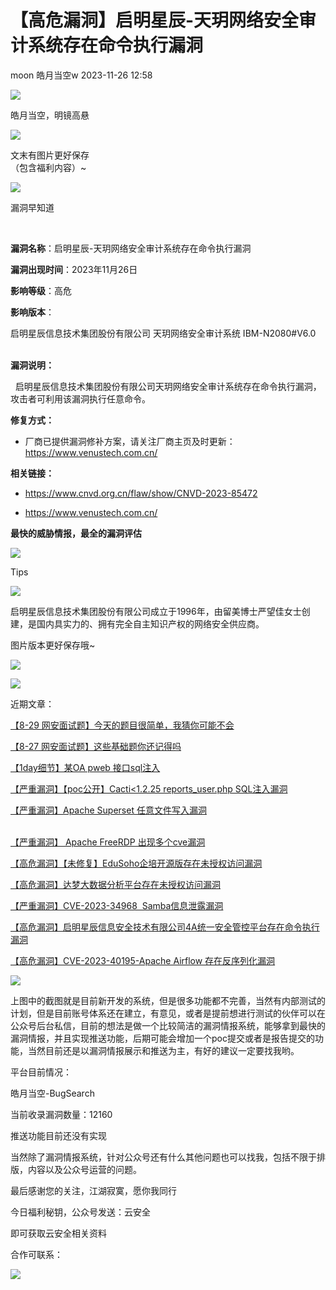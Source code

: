 #  【高危漏洞】启明星辰-天玥网络安全审计系统存在命令执行漏洞   
moon  皓月当空w   2023-11-26 12:58  
  
![](https://mmbiz.qpic.cn/mmbiz_png/h1AzajLJTBu7YOczrAwxaw0KAqv7gHNdsWu0BEtibKibaegocwoGb75HNNUpZ0ukoIu7XxnCpsONILQhseSns4zg/640?wx_fmt=png "")  
  
皓月当空，明镜高悬  
  
![](https://mmbiz.qpic.cn/mmbiz_gif/h1AzajLJTBu7YOczrAwxaw0KAqv7gHNdZfzFIibGpEEEjcB4BuCfTfsf4KgL65xJd1EO5ibicom3eT9QDCHzvMr7w/640?wx_fmt=gif "")  
  
  
  
  
  
文末有图片更好保存  
（包含福利内容）~  
  
  
![](https://mmbiz.qpic.cn/mmbiz_png/h1AzajLJTBu7YOczrAwxaw0KAqv7gHNdjgbENMv47awmAOrpibcD0W1Cyicz2b2RY2qRfeCSL29wSIMCPQMS3T8w/640?wx_fmt=png "")  
  
漏洞早知道  
  
       
  
**漏洞名称**：启明星辰-天玥网络安全审计系统存在命令执行漏洞  
  
**漏洞出现时间**：2023年11月26日  
  
**影响等级**：高危  
  
**影响版本**：  
  
启明星辰信息技术集团股份有限公司 天玥网络安全审计系统 IBM-N2080#V6.0       
  
**漏洞说明：**  
  
  启明星辰信息技术集团股份有限公司天玥网络安全审计系统存在命令执行漏洞，攻击者可利用该漏洞执行任意命令。  
  
**修复方式：**  
- 厂商已提供漏洞修补方案，请关注厂商主页及时更新：https://www.venustech.com.cn/
                             
  
**相关链接：**  
- https://www.cnvd.org.cn/flaw/show/CNVD-2023-85472  
  
- https://www.venustech.com.cn/
     
  
**最快的威胁情报，最全的漏洞评估**  
  
![](https://mmbiz.qpic.cn/mmbiz_jpg/tqglEQSfnW8On06lc1t8uB3Sia6qzKss2yxNPbiakf5YSc1UyVFTlwCuymUSPoyw2GujZGrmYOaJROuFgfIJhsQg/640?wx_fmt=jpeg "")  
  
  
  
Tips  
  
![](https://mmbiz.qpic.cn/mmbiz_png/h1AzajLJTBu7YOczrAwxaw0KAqv7gHNdjM6hZmEJpn7tvGpPUaMaWjmktwXWhnoEtcDFjczcwLC3v5tYxJV0JA/640?wx_fmt=png "")  
  
  
启明星辰信息技术集团股份有限公司成立于1996年，由留美博士严望佳女士创建，是国内具实力的、拥有完全自主知识产权的网络安全供应商。  
  
  
图片版本更好保存哦~  
  
![](https://mmbiz.qpic.cn/mmbiz_png/h1AzajLJTBsG0o1fz5oQZGejXuuIz0ZrEexk5JficL2c4R8d4DF9YLK5zibL3ajzB6O1gKYGbr3iaSfTbbzdBlezw/640?wx_fmt=png&from=appmsg "")  
  
  
![](https://mmbiz.qpic.cn/mmbiz_png/h1AzajLJTBsGR5jHw9fpxuTmXiaCdhv2XyzlwsZDUwVYeShmG5PSjqqOpUW3KCwb8q4pVmBso9BrqVTibFm576rQ/640?wx_fmt=png "")  
  
近期文章：  
  
[【8-29 网安面试题】今天的题目很简单，我猜你可能不会](http://mp.weixin.qq.com/s?__biz=Mzg4MDg5NzAxMQ==&mid=2247484843&idx=1&sn=772b303b7bfebde91f5178944bbcd375&chksm=cf6f7b37f818f22196b97caa7967c4f5d3f097608df9207c8860b0fc300e22378d7a211403d8&scene=21#wechat_redirect)  
  
  
[【8-27 网安面试题】这些基础题你还记得吗](http://mp.weixin.qq.com/s?__biz=Mzg4MDg5NzAxMQ==&mid=2247484823&idx=1&sn=33b81fbc4fb970c623e77d7a5ef46525&chksm=cf6f7b0bf818f21d3450c49112319228ee7fb2557f4914af6808ec6fc7fa3f9c5bd38780228c&scene=21#wechat_redirect)  
  
  
[【1day细节】某OA pweb 接口sql注入](http://mp.weixin.qq.com/s?__biz=Mzg4MDg5NzAxMQ==&mid=2247484881&idx=1&sn=4e657c8fcc089c836184cf58c51d2b72&chksm=cf6f7b4df818f25be7848c5b789fb6d17032d4ab6d68b415d5395e2aeb1d394c3d6f9fa03be1&scene=21#wechat_redirect)  
  
  
[【严重漏洞】【poc公开】Cacti<1.2.25 reports_user.php SQL注入漏洞](http://mp.weixin.qq.com/s?__biz=Mzg4MDg5NzAxMQ==&mid=2247484904&idx=1&sn=3a044f81c859df4adea4c00eeb52421a&chksm=cf6f7b74f818f26294b63ffcadbb59a3ce1a79acfea6a463bf409c7440cb8cce4201e237510c&scene=21#wechat_redirect)  
  
  
[【严重漏洞】Apache Superset 任意文件写入漏洞](http://mp.weixin.qq.com/s?__biz=Mzg4MDg5NzAxMQ==&mid=2247484901&idx=1&sn=98ccb9719a41ddc842a4cde01112dd2a&chksm=cf6f7b79f818f26f53e2c2990c906302b1a13247f78f31d0cf69e303fea20869b0ea10807821&scene=21#wechat_redirect)  
  
  
[](http://mp.weixin.qq.com/s?__biz=Mzg4MDg5NzAxMQ==&mid=2247484823&idx=1&sn=33b81fbc4fb970c623e77d7a5ef46525&chksm=cf6f7b0bf818f21d3450c49112319228ee7fb2557f4914af6808ec6fc7fa3f9c5bd38780228c&scene=21#wechat_redirect)  
[【严重漏洞】 Apache FreeRDP 出现多个cve漏洞](http://mp.weixin.qq.com/s?__biz=Mzg4MDg5NzAxMQ==&mid=2247484859&idx=1&sn=eb3e9f6d87304e78741397da0c29936b&chksm=cf6f7b27f818f2313bb5832d63d54d85dc146bf3ebcc06278a2c8dd59605e7b1d442b0a3fa25&scene=21#wechat_redirect)  
  
  
[【高危漏洞】【未修复】EduSoho企培开源版存在未授权访问漏洞](http://mp.weixin.qq.com/s?__biz=Mzg4MDg5NzAxMQ==&mid=2247484863&idx=1&sn=fd7d16aef7c10a2699fb491b0ea02bbe&chksm=cf6f7b23f818f235e455e36c1ff8cf56d2dd964ea7f37a11ce67e7c63d2cb705f212ad02278e&scene=21#wechat_redirect)  
  
  
[【高危漏洞】达梦大数据分析平台存在未授权访问漏洞](http://mp.weixin.qq.com/s?__biz=Mzg4MDg5NzAxMQ==&mid=2247484863&idx=2&sn=f6032b4c7a109a838b9392ef2950abce&chksm=cf6f7b23f818f23587ab5d2095882f8ff6a1bb0e205a67c49016dfe860ed4abe67b47e5467ac&scene=21#wechat_redirect)  
  
  
[【严重漏洞】CVE-2023-34968  Samba信息泄露漏洞](http://mp.weixin.qq.com/s?__biz=Mzg4MDg5NzAxMQ==&mid=2247484853&idx=1&sn=e1e42f0123d773143f6eb8b56669ec70&chksm=cf6f7b29f818f23fe32ad614b7c99821d28a1f20e3b8ca2fc4543b754e6c1de14e878862b4ff&scene=21#wechat_redirect)  
  
  
[【高危漏洞】启明星辰信息安全技术有限公司4A统一安全管控平台存在命令执行漏洞](http://mp.weixin.qq.com/s?__biz=Mzg4MDg5NzAxMQ==&mid=2247484849&idx=1&sn=30d011f2463c4912c42491289a590062&chksm=cf6f7b2df818f23b8376cbb2f6e2da22b223ea184c98106ddbbae747b44a0d2299a3c3202d27&scene=21#wechat_redirect)  
  
  
[【高危漏洞】CVE-2023-40195-Apache Airflow 存在反序列化漏洞](http://mp.weixin.qq.com/s?__biz=Mzg4MDg5NzAxMQ==&mid=2247484843&idx=2&sn=b6bcc3857a123bc3a0f79238617ada50&chksm=cf6f7b37f818f2212881d7cbb330d01874949be7a51e6433fbc79450d7ec968bc3eaaca37b51&scene=21#wechat_redirect)  
  
  
  
  
  
  
![](https://mmbiz.qpic.cn/mmbiz_png/h1AzajLJTBu5rgRA4hWkNlNSLvibXD2H6EhLFWwNkqHggDJRelC8d3ic6Wia6X6PvTOaibQibHOsaiaktfp1SejwLCEw/640?wx_fmt=png "")  
  
  
上图中的截图就是目前新开发的系统，但是很多功能都不完善，当然有内部测试的计划，但是目前账号体系还在建立，有意见，或者是提前想进行测试的伙伴可以在公众号后台私信，目前的想法是做一个比较简洁的漏洞情报系统，能够拿到最快的漏洞情报，并且实现推送功能，后期可能会增加一个poc提交或者是报告提交的功能，当然目前还是以漏洞情报展示和推送为主，有好的建议一定要找我哟。  
  
  
平台目前情况：  
  
皓月当空-BugSearch
                
  
当前收录漏洞数量：12160  
  
推送功能目前还没有实现  
  
  
  
当然除了漏洞情报系统，针对公众号还有什么其他问题也可以找我，包括不限于排版，内容以及公众号运营的问题。  
  
  
最后感谢您的关注，江湖寂寞，愿你我同行  
  
  
今日福利秘钥，公众号发送：云安全  
  
即可获取云安全相关资料  
  
  
合作可联系：  
  
  
  
![](https://mmbiz.qpic.cn/mmbiz_jpg/h1AzajLJTBtZliaydD43NQLeXYIiausiabfTib0JY0CbOawQwJgiaM1aCr2bw6PTDC4yic4pOtIAmmZb7hnXWJO4jPAA/640?wx_fmt=jpeg "")  
  
  
  

